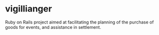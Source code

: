 # vigillianger
Ruby on Rails project aimed at facilitating the planning of the purchase of goods for events, and assistance in settlement. 
